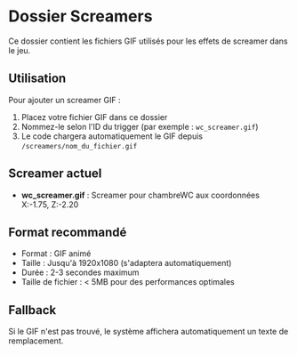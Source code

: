 # Dossier Screamers

Ce dossier contient les fichiers GIF utilisés pour les effets de screamer dans le jeu.

## Utilisation

Pour ajouter un screamer GIF :

1. Placez votre fichier GIF dans ce dossier
2. Nommez-le selon l'ID du trigger (par exemple : `wc_screamer.gif`)
3. Le code chargera automatiquement le GIF depuis `/screamers/nom_du_fichier.gif`

## Screamer actuel

- **wc_screamer.gif** : Screamer pour chambreWC aux coordonnées X:-1.75, Z:-2.20

## Format recommandé

- Format : GIF animé
- Taille : Jusqu'à 1920x1080 (s'adaptera automatiquement)
- Durée : 2-3 secondes maximum
- Taille de fichier : < 5MB pour des performances optimales

## Fallback

Si le GIF n'est pas trouvé, le système affichera automatiquement un texte de remplacement.